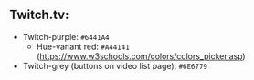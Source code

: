 ## Twitch.tv:

- Twitch-purple: `#6441A4`
  - Hue-variant red: `#A44141` (https://www.w3schools.com/colors/colors_picker.asp)
- Twitch-grey (buttons on video list page): `#6E6779`